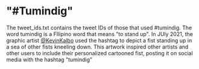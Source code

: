 # "#Tumindig"

The tweet_ids.txt contains the tweet IDs of those that used #tumindig. The word tumindig is a FIlipino word that means "to stand up". In JUly 2021, the graphic artist [@KevinKalbo](https://twitter.com/KevinKalbo) used the hashtag to depict a fist standing up in a sea of other fists kneeling down. This artwork inspired other artists and other users to include their personalized cartooned fist, posting it on social media with the hashtag "tumindig"